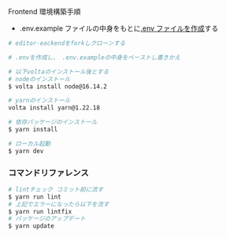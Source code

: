 Frontend 環境構築手順
- .env.example ファイルの中身をもとに[.env ファイルを作成](env.md)する
```bash
# editor-eackendをforkしクローンする

# .envを作成し、 .env.exampleの中身をペーストし書きかえ

# 以下voltaのインストール後とする
# nodeのインストール 
$ volta install node@16.14.2

# yarnのインストール
volta install yarn@1.22.18

# 依存パッケージのインストール
$ yarn install

# ローカル起動
$ yarn dev
```

### コマンドリファレンス

```bash
# lintチェック コミット前に流す
$ yarn run lint
# 上記でエラーになったら以下を流す
$ yarn run lintfix
# パッケージのアップデート
$ yarn update
```

